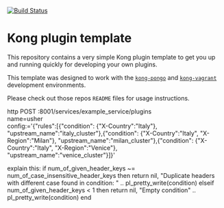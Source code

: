 [![Build Status][badge-travis-image]][badge-travis-url]

Kong plugin template
====================

This repository contains a very simple Kong plugin template to get you
up and running quickly for developing your own plugins.

This template was designed to work with the
[`kong-pongo`](https://github.com/Kong/kong-pongo) and
[`kong-vagrant`](https://github.com/Kong/kong-vagrant) development environments.

Please check out those repos `README` files for usage instructions.

[badge-travis-url]: https://travis-ci.org/malhotraamit236/kong-plugin
[badge-travis-image]: https://travis-ci.org/malhotraamit236/kong-plugin.svg?branch=master

http POST :8001/services/example_service/plugins \
  name=usher \
  config:='{"rules":[{"condition": {"X-Country":"Italy"}, "upstream_name":"italy_cluster"},{"condition": {"X-Country":"Italy", "X-Region":"Milan"}, "upstream_name":"milan_cluster"},{"condition": {"X-Country":"Italy", "X-Region":"Venice"}, "upstream_name":"venice_cluster"}]}'

explain this:
if num_of_given_header_keys ~= num_of_case_insensitive_header_keys then
    return nil, "Duplicate headers with different case found in condition: " ..  pl_pretty_write(condition)
  elseif num_of_given_header_keys < 1 then
    return nil, "Empty condition" ..  pl_pretty_write(condition)
  end